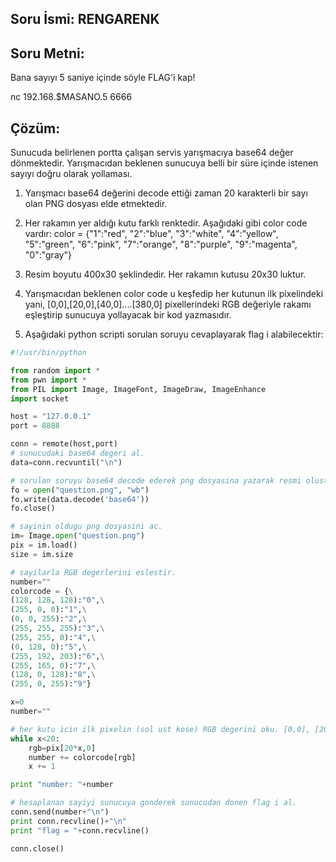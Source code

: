 
## Soru İsmi: RENGARENK

## Soru Metni: 

Bana sayıyı 5 saniye içinde söyle FLAG'i kap!

nc 192.168.$MASANO.5 6666

## Çözüm: 

Sunucuda belirlenen portta çalışan servis yarışmacıya base64 değer dönmektedir. 
Yarışmacıdan beklenen sunucuya belli bir süre içinde istenen sayıyı doğru olarak yollaması.

1. Yarışmacı base64 değerini decode ettiği zaman 20 karakterli bir sayı olan PNG dosyası elde etmektedir.

2. Her rakamın yer aldığı kutu farklı renktedir. Aşağıdaki gibi color code vardır:
color = {"1":"red", "2":"blue", "3":"white", "4":"yellow", "5":"green", "6":"pink", "7":"orange", "8":"purple", "9":"magenta", "0":"gray"}

3. Resim boyutu 400x30 şeklindedir. Her rakamın kutusu 20x30 luktur.

4. Yarışmacıdan beklenen color code u keşfedip her kutunun ilk pixelindeki yani, [0,0],[20,0],[40,0]....[380,0] pixellerindeki RGB değeriyle rakamı eşleştirip sunucuya yollayacak bir kod yazmasıdır.

5. Aşağıdaki python scripti sorulan soruyu cevaplayarak flag i alabilecektir:

```python
#!/usr/bin/python

from random import *
from pwn import *
from PIL import Image, ImageFont, ImageDraw, ImageEnhance
import socket

host = "127.0.0.1"
port = 8888

conn = remote(host,port)
# sunucudaki base64 degeri al.
data=conn.recvuntil("\n")

# sorulan soruyu base64 decode ederek png dosyasina yazarak resmi olustur.
fo = open("question.png", "wb")
fo.write(data.decode('base64'))
fo.close()

# sayinin oldugu png dosyasini ac.
im= Image.open("question.png")
pix = im.load()
size = im.size

# sayilarla RGB degerlerini eslestir.
number=""
colorcode = {\
(128, 128, 128):"0",\
(255, 0, 0):"1",\
(0, 0, 255):"2",\
(255, 255, 255):"3",\
(255, 255, 0):"4",\
(0, 128, 0):"5",\
(255, 192, 203):"6",\
(255, 165, 0):"7",\
(128, 0, 128):"8",\
(255, 0, 255):"9"}

x=0
number=""

# her kutu icin ilk pixelin (sol ust kose) RGB degerini oku. [0,0], [20,0],[40,0]....[380,0] lardaki RGB degerleri. ve bu degerleri rakamlarla eslestir. 
while x<20:
	rgb=pix[20*x,0]
	number += colorcode[rgb]
	x += 1

print "number: "+number

# hesaplanan sayiyi sunucuya gonderek sunucudan donen flag i al.
conn.send(number+"\n")
print conn.recvline()+"\n"
print "flag = "+conn.recvline()

conn.close()
```






